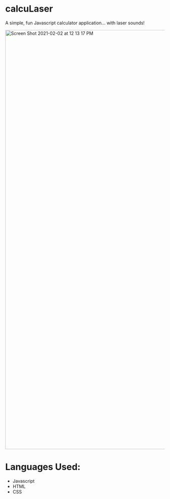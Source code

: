 # calcuLaser
A simple, fun Javascript calculator application... with laser sounds!

<img width="1324" alt="Screen Shot 2021-02-02 at 12 13 17 PM" src="https://user-images.githubusercontent.com/66435213/106656926-31123d00-6550-11eb-964d-a4d0430c7871.png">


# Languages Used:

* Javascript
* HTML
* CSS
